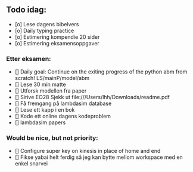 ## Todo idag:

- [o] Lese dagens bibelvers
- [o] Daily typing practice
- [o] Estimering kompendie 20 sider
- [o] Estimering eksamensoppgaver

### Etter eksamen:

- [] Daily goal: Continue on the exiting progress of the python abm from scratch! LS/mainP/model/abm
- [] Lese 30 min matte
- [] Utforsk modellen fra paper
- [] Sirive EO28
  Sjekk ut file:///Users/lhh/Downloads/readme.pdf
- [] Få fremgang på lambdasim database
- [] Lese ett kapp i en bok
- [] Kode ett online dagens kodeproblem
- [] lambdasim papers

### Would be nice, but not priority:

- [] Configure super key on kinesis in place of home and end
- [] Fikse yabai helt ferdig så jeg kan bytte mellom workspace med en enkel snarvei
